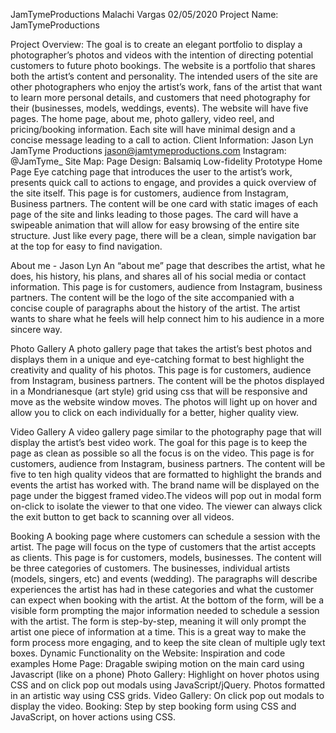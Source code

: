 JamTymeProductions
Malachi Vargas
02/05/2020
Project Name: JamTymeProductions

Project Overview:
The goal is to create an elegant portfolio to display a photographer’s photos and videos with the intention of directing potential customers to future photo bookings.
The website is a portfolio that shares both the artist’s content and personality.
The intended users of the site are other photographers who enjoy the artist’s work, fans of the artist that want to learn more personal details, and customers that need photography for their (businesses, models, weddings, events).
The website will have five pages. The home page, about me, photo gallery, video reel, and pricing/booking information. Each site will have minimal design and a concise message leading to a call to action.
Client Information:
Jason Lyn
JamTyme Productions
jason@jamtymeproductions.com
Instagram: @JamTyme_
Site Map:
Page Design:
Balsamiq Low-fidelity Prototype
Home Page
Eye catching page that introduces the user to the artist’s work, presents quick call to actions to engage, and provides a quick overview of the site itself.
This page is for customers, audience from Instagram, Business partners.
The content will be one card with static images of each page of the site and links leading to those pages. The card will have a swipeable animation that will allow for easy browsing of the entire site structure. Just like every page, there will be a clean, simple navigation bar at the top for easy to find navigation.

About me - Jason Lyn
An “about me” page that describes the artist, what he does, his history, his plans, and shares all of his social media or contact information.
This page is for customers, audience from Instagram, business partners.
The content will be the logo of the site accompanied with a concise couple of paragraphs about the history of the artist. The artist wants to share what he feels will help connect him to his audience in a more sincere way.

Photo Gallery
A photo gallery page that takes the artist’s best photos and displays them in a unique and eye-catching format to best highlight the creativity and quality of his photos. 
This page is for customers, audience from Instagram, business partners.
The content will be the photos displayed in a Mondrianesque (art style) grid using css that will be responsive and move as the website window moves. The photos will light up on hover and allow you to click on each individually for a better, higher quality view.

Video Gallery
A video gallery page similar to the photography page that will display the artist’s best video work. The goal for this page is to keep the page as clean as possible so all the focus is on the video.
This page is for customers, audience from Instagram, business partners.
The content will be five to ten high quality videos that are formatted to highlight the brands and events the artist has worked with. The brand name will be displayed on the page under the biggest framed video.The videos will pop out in modal form on-click to isolate the viewer to that one video. The viewer can always click the exit button to get back to scanning over all videos.

Booking
A booking page where customers can schedule a session with the artist. The page will focus on the type of customers that the artist accepts as clients.
This page is for customers, models, businesses.
The content will be three categories of customers. The businesses, individual artists (models, singers, etc) and events (wedding). The paragraphs will describe experiences the artist has had in these categories and what the customer can expect when booking with the artist. At the bottom of the form, will be a visible form prompting the major information needed to schedule a session with the artist. The form is step-by-step,  meaning it will only prompt the artist one piece of information at a time. This is a great way to make the form process more engaging, and to keep the site clean of multiple ugly text boxes.
Dynamic Functionality on the Website:
Inspiration and code examples
Home Page: Dragable swiping motion on the main card using Javascript  (like on a phone)
Photo Gallery: Highlight on hover photos using CSS and on click pop out modals using JavaScript/jQuery. Photos formatted in an artistic way using CSS grids.
Video Gallery: On click pop out modals to display the video.
Booking: Step by step booking form using CSS and JavaScript, on hover actions using CSS. 
